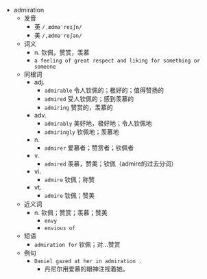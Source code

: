 - admiration
  - 发音
    - 英 `/ˌædmə'reɪʃn/`
    - 美 `/,ædmə'reʃən/`
  - 词义
    - n. 钦佩，赞赏，羡慕
    - `a feeling of great respect and liking for something or someone`
  - 同根词
    - adj.
      - `admirable` 令人钦佩的；极好的；值得赞扬的
      - `admired` 受人钦佩的；感到羡慕的
      - `admiring` 赞赏的，羡慕的
    - adv.
      - `admirably` 美好地，极好地；令人钦佩地
      - `admiringly` 钦佩地；羡慕地
    - n.
      - `admirer` 爱慕者；赞赏者；钦佩者
    - v.
      - `admired` 羡慕，赞美；钦佩（admire的过去分词）
    - vi.
      - `admire` 钦佩；称赞
    - vt.
      - `admire` 钦佩；赞美
  - 近义词
    - n. 钦佩；赞赏；羡慕；赞美
      - `envy`
      - `envious of`
  - 短语
    - `admiration for` 钦佩；对…赞赏 
  - 例句
    - `Daniel gazed at her in admiration .`
      - 丹尼尔用爱慕的眼神注视着她。

